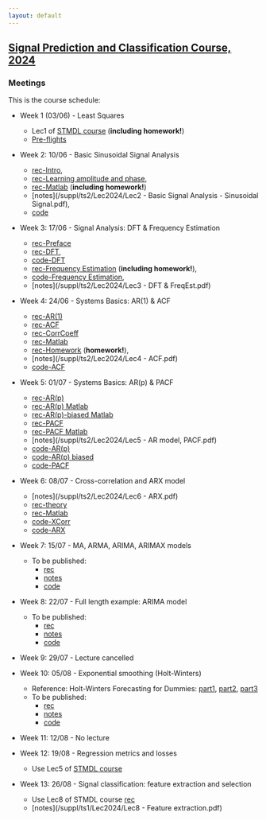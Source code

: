 ```yaml
---
layout: default
---
```


## [Signal Prediction and Classification Course, 2024](/suppl/ts2/ts2_main2024)

### Meetings
This is the course schedule:
* Week 1 (03/06) - Least Squares 
  * Lec1 of [STMDL course](/suppl/ts1/ts1_meetings2024) (**including homework!**)
  * [Pre-flights](https://sce-ac-il.zoom.us/rec/share/02zx5eDxIe8r_JFjowupqIXTGNE3CkqAJp9S6tfSLCPQ9soS3_jjWpK6uqPHe7xX.utzBveHIvn8dRUxw?startTime=1717433328000)

* Week 2: 10/06 - Basic Sinusoidal Signal Analysis
  * [rec-Intro](https://sce-ac-il.zoom.us/rec/share/wF6kKMRYDDmXoPCGMOUm4eWPEGeH-D7zxAzSK1QE8DZng-IDlE7xuI0ajiWaJRvj.L9fJgxvCrA0vOb09?startTime=1717601699000), 
  * [rec-Learning amplitude and phase](https://sce-ac-il.zoom.us/rec/share/wF6kKMRYDDmXoPCGMOUm4eWPEGeH-D7zxAzSK1QE8DZng-IDlE7xuI0ajiWaJRvj.L9fJgxvCrA0vOb09?startTime=1717602531000), 
  * [rec-Matlab](https://sce-ac-il.zoom.us/rec/share/wF6kKMRYDDmXoPCGMOUm4eWPEGeH-D7zxAzSK1QE8DZng-IDlE7xuI0ajiWaJRvj.L9fJgxvCrA0vOb09?startTime=1717603249000) (**including homework!**)
  * [notes](/suppl/ts2/Lec2024/Lec2 - Basic Signal Analysis - Sinusoidal Signal.pdf), 
  * [code](/suppl/ts2/Lec2024/ls_regression_amp_phase.m)

* Week 3: 17/06 - Signal Analysis: DFT & Frequency Estimation
  * [rec-Preface](https://sce-ac-il.zoom.us/rec/share/s1nM9MBkH4IjiCvJe9goxC_9F7-KMe-DLt2YqPkbQEjyiLOWQXU_JFdVmrm9WmWH.dMn3pE_Idj6i-Dz3?startTime=1717673674000)
  * [rec-DFT](https://sce-ac-il.zoom.us/rec/share/s1nM9MBkH4IjiCvJe9goxC_9F7-KMe-DLt2YqPkbQEjyiLOWQXU_JFdVmrm9WmWH.dMn3pE_Idj6i-Dz3?startTime=1717673989000), 
  * [code-DFT](/suppl/ts2/Lec2024/ls_regression_fft.m)
  * [rec-Frequency Estimation](https://sce-ac-il.zoom.us/rec/share/s1nM9MBkH4IjiCvJe9goxC_9F7-KMe-DLt2YqPkbQEjyiLOWQXU_JFdVmrm9WmWH.dMn3pE_Idj6i-Dz3?startTime=1717675226000) (**including homework!**), 
  * [code-Frequency Estimation](/suppl/ts2/Lec2024/ls_regression_freq.m),
  * [notes](/suppl/ts2/Lec2024/Lec3 - DFT & FreqEst.pdf)

* Week 4: 24/06 - Systems Basics: AR(1) & ACF
  * [rec-AR(1)](https://sce-ac-il.zoom.us/rec/share/UB5rGxC89GMsKvv3K3b9jBGzaEJ8Y8a4O57k9EzcWi1EuKDr3pMfLrEJRc7RT8f_.ihAPiZvvBsCNFoa3?startTime=1718282564000)
  * [rec-ACF](https://sce-ac-il.zoom.us/rec/share/UB5rGxC89GMsKvv3K3b9jBGzaEJ8Y8a4O57k9EzcWi1EuKDr3pMfLrEJRc7RT8f_.ihAPiZvvBsCNFoa3?startTime=1718282915000)
  * [rec-CorrCoeff](https://sce-ac-il.zoom.us/rec/share/UB5rGxC89GMsKvv3K3b9jBGzaEJ8Y8a4O57k9EzcWi1EuKDr3pMfLrEJRc7RT8f_.ihAPiZvvBsCNFoa3?startTime=1718283625000)
  * [rec-Matlab](https://sce-ac-il.zoom.us/rec/share/UB5rGxC89GMsKvv3K3b9jBGzaEJ8Y8a4O57k9EzcWi1EuKDr3pMfLrEJRc7RT8f_.ihAPiZvvBsCNFoa3?startTime=1718284610000)
  * [rec-Homework](https://sce-ac-il.zoom.us/rec/share/UB5rGxC89GMsKvv3K3b9jBGzaEJ8Y8a4O57k9EzcWi1EuKDr3pMfLrEJRc7RT8f_.ihAPiZvvBsCNFoa3?startTime=1718285604000) (**homework!**),
  * [notes](/suppl/ts2/Lec2024/Lec4 - ACF.pdf)
  * [code-ACF](/suppl/ts2/Lec2024/acf_demo.m)

* Week 5: 01/07 - Systems Basics: AR(p) & PACF
    * [rec-AR(p)](https://sce-ac-il.zoom.us/rec/share/Y7hqL6zwaK8DheOY62YKgRHUJI5UHOecpETf80pUJw2IidI89wqpIoePWzNmBSC0.jp_Jxubqt-BJjPIb?startTime=1719144316000)
    * [rec-AR(p) Matlab](https://sce-ac-il.zoom.us/rec/share/Y7hqL6zwaK8DheOY62YKgRHUJI5UHOecpETf80pUJw2IidI89wqpIoePWzNmBSC0.jp_Jxubqt-BJjPIb?startTime=1719145400000)
    * [rec-AR(p)-biased Matlab](https://sce-ac-il.zoom.us/rec/share/QQT-91eER090n2dHYzHc31g1pucxkZpsdJrCaKjSgNRbaVdwt-fdp8-SOH5F31So.Wt_hOpNPJREFIWsp?startTime=1719147836000)
    * [rec-PACF](https://sce-ac-il.zoom.us/rec/share/Y7hqL6zwaK8DheOY62YKgRHUJI5UHOecpETf80pUJw2IidI89wqpIoePWzNmBSC0.jp_Jxubqt-BJjPIb?startTime=1719146169000)
    * [rec-PACF Matlab](https://sce-ac-il.zoom.us/rec/share/QQT-91eER090n2dHYzHc31g1pucxkZpsdJrCaKjSgNRbaVdwt-fdp8-SOH5F31So.Wt_hOpNPJREFIWsp?startTime=1719148114000)
    * [notes](/suppl/ts2/Lec2024/Lec5 - AR model, PACF.pdf)
    * [code-AR(p)](/suppl/ts2/Lec2024/ar_model_example.m)
    * [code-AR(p) biased](/suppl/ts2/Lec2024/ar_model_biased.m)
    * [code-PACF](/suppl/ts2/Lec2024/pacf_example.m)

* Week 6: 08/07 - Cross-correlation and ARX model
  * [notes](/suppl/ts2/Lec2024/Lec6 - ARX.pdf)
  * [rec-theory](https://sce-ac-il.zoom.us/rec/share/6NXqnkT-SIT8jq1qAAfRJ06OcX3Dc-OHnZR0MLem5fgJVrRVSAtsf-6XnhBI9fPR.-g2hvyuoVmzV5LSj?startTime=1723012935000)
  * [rec-Matlab](https://sce-ac-il.zoom.us/rec/share/6NXqnkT-SIT8jq1qAAfRJ06OcX3Dc-OHnZR0MLem5fgJVrRVSAtsf-6XnhBI9fPR.-g2hvyuoVmzV5LSj?startTime=1723014506000)
  * [code-XCorr](/suppl/ts2/Lec2024/xcorr_coeff.m)
  * [code-ARX](/suppl/ts2/Lec2024/arx_example.m)

* Week 7: 15/07 - MA, ARMA, ARIMA, ARIMAX models
  * To be published:
    * [rec]()
    * [notes]()
    * [code]()

* Week 8: 22/07 - Full length example: ARIMA model
  * To be published:
    * [rec]()
    * [notes]()
    * [code]()

* Week 9: 29/07 - Lecture cancelled 

* Week 10: 05/08 - Exponential smoothing (Holt-Winters)
  * Reference: Holt-Winters Forecasting for Dummies: [part1](https://grisha.org/blog/2016/01/29/triple-exponential-smoothing-forecasting/), [part2](https://grisha.org/blog/2016/02/16/triple-exponential-smoothing-forecasting-part-ii/), [part3](https://grisha.org/blog/2016/02/17/triple-exponential-smoothing-forecasting-part-iii/)
  * To be published:
    * [rec]()
    * [notes]()
    * [code]()

* Week 11: 12/08 - No lecture

* Week 12: 19/08 - Regression metrics and losses
  * Use Lec5 of [STMDL course](/suppl/ts1/ts1_meetings2024)

* Week 13: 26/08 - Signal classification: feature extraction and selection
  * Use Lec8 of STMDL course [rec](https://sce-ac-il.zoom.us/rec/share/NFe9Y6QDzDeSB3VV48GW-XI2Mflg5XT7pfsm5bEOXT3nx1eoJ4gcFr3kklma0qvb.NNfud5urgEsVXLdl?startTime=1721654006000)
  * [notes](/suppl/ts1/Lec2024/Lec8 - Feature extraction.pdf)